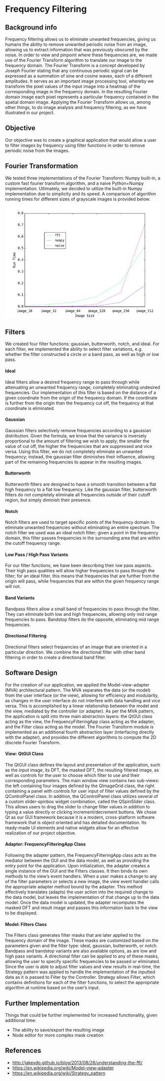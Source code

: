 # Frequency Filtering
## Background info
Frequency filtering allows us to eliminate unwanted frequencies, giving us humans the ability to remove unwanted periodic noise from an image, allowing us to extract information that was previously obscured by the noise. In order to view and pinpoint where these frequencies are, we made use of the Fourier Transform algorithm to translate our image to the frequency domain. The Fourier Transform is a concept developed by Joseph Fourier stating that any continuous periodic signal can be expressed as a summation of sine and cosine waves, each of a different amplitudes. It serves as an important image processing tool, whereby we transform the pixel values of the input image into a heatmap of the corresponding image in the frequency domain. In the resulting Fourier domain image each pixel represents a particular frequency contained in the spatial domain image. Applying the Fourier Transform allows us, among other things, to do image analysis and frequency filtering, as we have illustrated in our project.
## Objective
Our objective was to create a graphical application that would allow a user to filter images by frequency using filter functions in order to remove periodic noise from the images.
## Fourier Transformation
We tested three implementations of the Fourier Transform: Numpy built-in, a custom fast fourier transform algorithm, and a naive Python+Numpy implementation. Ultimately, we decided to utilize the built-in Numpy implementation due to simplicity and its speed. A comparison of algorithm running times for different sizes of grayscale images is provided below:
![Fourier Transform Run Times](/test.png)
## Filters
We created four filter functions: gaussian, butterworth, notch, and ideal. For each filter, we implemented the ability to select filter variations, e.g. whether the filter constructed a circle or a band pass, as well as high or low pass.
#### Ideal
Ideal filters allow a desired frequency range to pass through while attenuating an unwanted frequency range, completely eliminating undesired frequencies. Our implementation of this filter is based on the distance of a given coordinate from the origin of the frequency domain. If the coordinate is further from the origin than the frequency cut off, the frequency at that coordinate is eliminated.
#### Gaussian
Gaussian filters selectively remove frequencies according to a gaussian distribution. Given the formula, we know that the variance is inversely proportional to the amount of filtering we wish to apply; the smaller the value of cut off, the higher the frequencies that are suppressed and vice versa. Using this filter, we do not completely eliminate an unwanted frequency; instead, the gaussian filter diminishes their influence, allowing part of the remaining frequencies to  appear in the resulting images.
#### Butterworth
Butterworth filters are designed to have a smooth transition between a flat high frequency to a flat low frequency. Like the gaussian filter, butterworth filters do not completely eliminate all frequencies outside of their cutoff region, but simply diminish their presence.
#### Notch
Notch filters are used to target specific points of the frequency domain to eliminate unwanted frequencies without eliminating an entire spectrum. The notch filter we used was an ideal notch filter; given a point in the frequency domain, this filter passes frequencies in the surrounding area that are within the cutoff frequency range.
#### Low Pass / High Pass Variants
For our filter functions, we have been describing their low pass aspects. Their high pass qualities will allow higher frequencies to pass through the filter; for an ideal filter, this means that frequencies that are further from the origin will pass, while frequencies that are within the given frequency range will not.
#### Band Variants
Bandpass filters allow a small band of frequencies to pass through the filter. They can eliminate both low and high frequencies, allowing only mid range frequencies to pass. Bandstop filters do the opposite, eliminating mid range frequencies.
#### Directional Filtering
Directional filters select frequencies of an image that are oriented in a particular direction. We combine the directional filter with other band filtering in order to create a directional band filter.
## Software Design
For the creation of our application, we applied the Model-view-adapter (MVA) architectural pattern. The MVA separates the data (or the model) from the user interface (or the view), allowing for efficiency and modularity, as changes in the user interface do not interfere with data handling and vice versa. This is accomplished by a linear relationship between the model and the view, mediated by the controller (or adapter).
As per the MVA pattern, the application is split into three main abstraction layers: the QtGUI class acting as the view, the FrequencyFilteringApp class acting as the adapter, and the Filter class acting as the model. The Fourier Transform module is implemented as an additional fourth abstraction layer (interfacing directly with the adapter), and provides the different algorithms to compute the 2D discrete Fourier Transform.
#### View: QtGUI Class
The QtGUI class defines the layout and presentation of the application, such as the input image, its DFT, the masked DFT, the resulting filtered image, as well as controls for the user to choose which filter to use and their corresponding parameters.
The main window view contains two sub-views: the left containing four images defined by the QImageGrid class, the right containing a panel with controls for user input of filter values defined by the QControlPanel class. In addition, the QControlPanel class utilizes several of a custom slider-spinbox widget combination, called the QSpinSlider class. This allows users to drag the slider to change filter values in addition to typing a value directly or clicking increment/decrement buttons.
We chose Qt as our GUI framework because it is a modern, cross-platform software framework that is object oriented and has detailed documentation. Its ready-made UI elements and native widgets allow for an effective realization of our project objective. 
#### Adapter: FrequencyFilteringApp Class
Following the adapter pattern, the FrequencyFilteringApp class acts as the mediator between the GUI and the data model, as well as providing the entry point for the application. Upon initialization, the adapter creates a single instance of the GUI and the Filters classes. It then binds its own methods to the view’s event handlers.
When a user makes a change to any of the filter parameters or selects a new image, the view event handler calls the appropriate adapter method bound by the adapter. This method effectively translates (adapts) the user action into the required change to the data model, but leaves the implementation of that change up to the data model.
Once the data model is updated, the adapter recomputes the masked DFT and result image and passes this information back to the view to be displayed.
#### Model: Filters Class
The Filters class generates filter masks that are later applied to the frequency domain of the image. These masks are customized based on the parameters given and the filter type: ideal, gaussian, butterworth, or notch. Bandpass and bandstop variants are also available options, as are low and high pass variants. A directional filter can be applied to any of these masks, allowing the user to specify specific frequencies to be passed or eliminated.
Since the user is able to adjust filter values and view results in real-time, the Strategy pattern was applied to handle the implementation of the inputted data as it is passed to Filter by the Controller. Strategy allows Filter, which contains definitions for each of the filter functions, to select the appropriate algorithm at runtime based on the user’s input.
## Further Implementation
Things that could be further implemented for increased functionality, given additional time:
* The ability to save/export the resulting image
* Node editor for more complex mask creation

## References
* http://jakevdp.github.io/blog/2013/08/28/understanding-the-fft/
* https://en.wikipedia.org/wiki/Model–view–adapter
* https://en.wikipedia.org/wiki/Strategy_pattern
